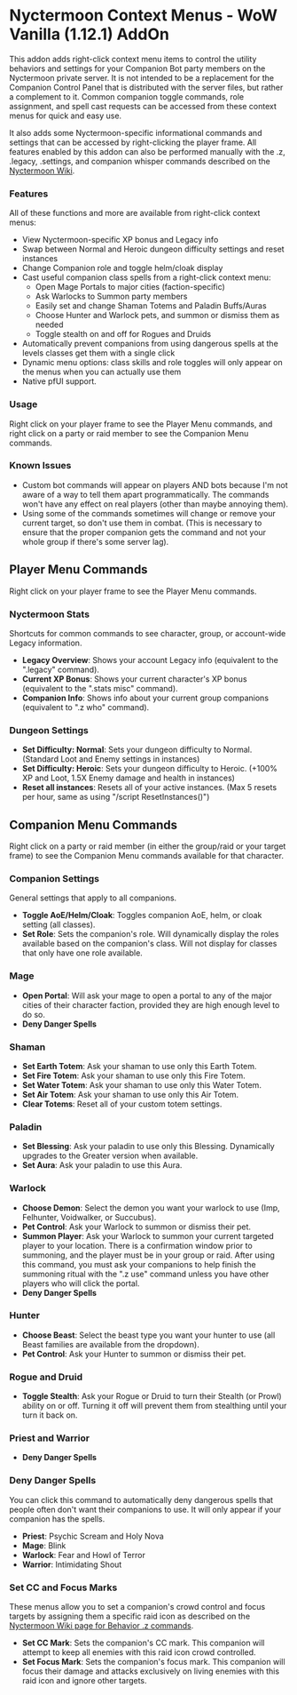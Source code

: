 # Nyctermoon Context Menus - WoW Vanilla (1.12.1) AddOn

This addon adds right-click context menu items to control the utility behaviors and settings for your Companion Bot party members on the Nyctermoon private server. It is not intended to be a replacement for the Companion Control Panel that is distributed with the server files, but rather a complement to it. Common companion toggle commands, role assignment, and spell cast requests can be accessed from these context menus for quick and easy use.

It also adds some Nyctermoon-specific informational commands and settings that can be accessed by right-clicking the player frame. All features enabled by this addon can also be performed manually with the .z, .legacy, .settings, and companion whisper commands described on the [Nyctermoon Wiki](http://nyctermoon.wikidot.com/).

### Features

All of these functions and more are available from right-click context menus:

- View Nyctermoon-specific XP bonus and Legacy info
- Swap between Normal and Heroic dungeon difficulty settings and reset instances
- Change Companion role and toggle helm/cloak display
- Cast useful companion class spells from a right-click context menu:
  - Open Mage Portals to major cities (faction-specific)
  - Ask Warlocks to Summon party members
  - Easily set and change Shaman Totems and Paladin Buffs/Auras
  - Choose Hunter and Warlock pets, and summon or dismiss them as needed
  - Toggle stealth on and off for Rogues and Druids
- Automatically prevent companions from using dangerous spells at the levels classes get them with a single click
- Dynamic menu options: class skills and role toggles will only appear on the menus when you can actually use them
- Native pfUI support.

### Usage

Right click on your player frame to see the Player Menu commands, and right click on a party or raid member to see the Companion Menu commands.

### Known Issues

- Custom bot commands will appear on players AND bots because I'm not aware of a way to tell them apart programmatically. The commands won't have any effect on real players (other than maybe annoying them).
- Using some of the commands sometimes will change or remove your current target, so don't use them in combat. (This is necessary to ensure that the proper companion gets the command and not your whole group if there's some server lag).

## Player Menu Commands

Right click on your player frame to see the Player Menu commands.

### Nyctermoon Stats

Shortcuts for common commands to see character, group, or account-wide Legacy information.

- **Legacy Overview**: Shows your account Legacy info (equivalent to the ".legacy" command).
- **Current XP Bonus**: Shows your current character's XP bonus (equivalent to the ".stats misc" command).
- **Companion Info**: Shows info about your current group companions (equivalent to ".z who" command).

### Dungeon Settings

- **Set Difficulty: Normal**: Sets your dungeon difficulty to Normal. (Standard Loot and Enemy settings in instances)
- **Set Difficulty: Heroic**: Sets your dungeon difficulty to Heroic. (+100% XP and Loot, 1.5X Enemy damage and health in instances)
- **Reset all instances**: Resets all of your active instances. (Max 5 resets per hour, same as using "/script ResetInstances()")

## Companion Menu Commands

Right click on a party or raid member (in either the group/raid or your target frame) to see the Companion Menu commands available for that character.

### Companion Settings

General settings that apply to all companions.

- **Toggle AoE/Helm/Cloak**: Toggles companion AoE, helm, or cloak setting (all classes).
- **Set Role**: Sets the companion's role. Will dynamically display the roles available based on the companion's class. Will not display for classes that only have one role available.

### Mage

- **Open Portal**: Will ask your mage to open a portal to any of the major cities of their character faction, provided they are high enough level to do so.
- **Deny Danger Spells**

### Shaman

- **Set Earth Totem**: Ask your shaman to use only this Earth Totem.
- **Set Fire Totem**: Ask your shaman to use only this Fire Totem.
- **Set Water Totem**: Ask your shaman to use only this Water Totem.
- **Set Air Totem**: Ask your shaman to use only this Air Totem.
- **Clear Totems**: Reset all of your custom totem settings.

### Paladin

- **Set Blessing**: Ask your paladin to use only this Blessing. Dynamically upgrades to the Greater version when available.
- **Set Aura**: Ask your paladin to use this Aura.

### Warlock

- **Choose Demon**: Select the demon you want your warlock to use (Imp, Felhunter, Voidwalker, or Succubus).
- **Pet Control**: Ask your Warlock to summon or dismiss their pet.
- **Summon Player**: Ask your Warlock to summon your current targeted player to your location. There is a confirmation window prior to summoning, and the player must be in your group or raid. After using this command, you must ask your companions to help finish the summoning ritual with the ".z use" command unless you have other players who will click the portal.
- **Deny Danger Spells**

### Hunter

- **Choose Beast**: Select the beast type you want your hunter to use (all Beast families are available from the dropdown).
- **Pet Control**: Ask your Hunter to summon or dismiss their pet.

### Rogue and Druid

- **Toggle Stealth**: Ask your Rogue or Druid to turn their Stealth (or Prowl) ability on or off. Turning it off will prevent them from stealthing until your turn it back on.

### Priest and Warrior

- **Deny Danger Spells**

### Deny Danger Spells

You can click this command to automatically deny dangerous spells that people often don't want their companions to use. It will only appear if your companion has the spells.

- **Priest**: Psychic Scream and Holy Nova
- **Mage**: Blink
- **Warlock**: Fear and Howl of Terror
- **Warrior**: Intimidating Shout

### Set CC and Focus Marks

These menus allow you to set a companion's crowd control and focus targets by assigning them a specific raid icon as described on the [Nyctermoon Wiki page for Behavior .z commands](http://nyctermoon.wikidot.com/zcommands#toc19).

- **Set CC Mark**: Sets the companion's CC mark. This companion will attempt to keep all enemies with this raid icon crowd controlled.
- **Set Focus Mark**: Sets the companion's focus mark. This companion will focus their damage and attacks exclusively on living enemies with this raid icon and ignore other targets.
